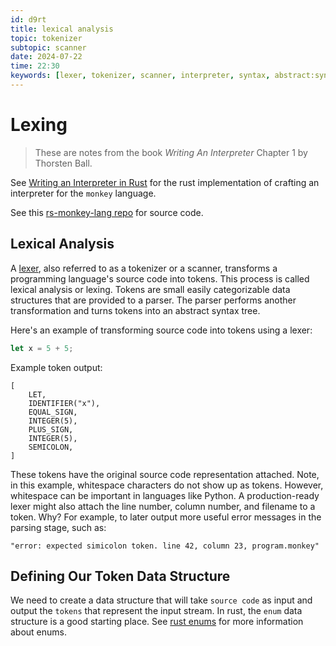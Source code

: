 ```yaml
---
id: d9rt
title: lexical analysis
topic: tokenizer
subtopic: scanner
date: 2024-07-22
time: 22:30
keywords: [lexer, tokenizer, scanner, interpreter, syntax, abstract:syntax:tree]
---
```


# Lexing

> These are notes from the book *Writing An Interpreter* Chapter 1 by Thorsten Ball.  

See [Writing an Interpreter in Rust](https://www.dannyvankooten.com/blog/2022/rewriting-interpreter-rust/) for the rust implementation
of crafting an interpreter for the `monkey` language.

See this [rs-monkey-lang repo](https://github.com/wadackel/rs-monkey-lang) for source code. 

## Lexical Analysis 

A [lexer](https://en.wikipedia.org/wiki/Lexical_analysis), also referred to as a tokenizer or a scanner, transforms a programming language's
source code into tokens. This process is called lexical analysis or lexing. Tokens are small
easily categorizable data structures that are provided to a parser. The parser performs 
another transformation and turns tokens into an abstract syntax tree.

Here's an example of transforming source code into tokens using a lexer:

```rust
let x = 5 + 5;
```
Example token output:
```text
[
    LET,
    IDENTIFIER("x"),
    EQUAL_SIGN,
    INTEGER(5),
    PLUS_SIGN,
    INTEGER(5),
    SEMICOLON,
]
```
These tokens have the original source code representation attached. Note, in this example, 
whitespace characters do not show up as tokens. However, whitespace can be important in 
languages like Python. A production-ready lexer might also attach the line number,
column number, and filename to a token. Why? For example,  to later output more useful
error messages in the parsing stage, such as:

```
"error: expected simicolon token. line 42, column 23, program.monkey"
```

## Defining Our Token Data Structure

We need to create a data structure that will take `source code` as input and output the 
`tokens` that represent the input stream. In rust, the `enum` data structure is a good
starting place. See [rust enums](juqi%20rust-enums) for more information about enums.  



